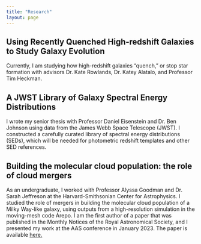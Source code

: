 ```yaml
---
title: "Research"
layout: page
---
```

## Using Recently Quenched High-redshift Galaxies to Study Galaxy Evolution
Currently, I am studying how high-redshift galaxies “quench,” or stop star formation with advisors Dr. Kate Rowlands, Dr. Katey Alatalo, and Professor Tim Heckman.

## A JWST Library of Galaxy Spectral Energy Distributions
I wrote my senior thesis with Professor Daniel Eisenstein and Dr. Ben Johnson using data from the James Webb Space Telescope (JWST). I constructed a carefully curated library of spectral energy distributions (SEDs), which will be needed for photometric redshift templates and other SED references.

## Building the molecular cloud population: the role of cloud mergers
As an undergraduate, I worked with Professor Alyssa Goodman and Dr. Sarah Jeffreson at the Harvard-Smithsonian Center for Astrophysics. I studied the role of mergers in building the molecular cloud population of a Milky Way-like galaxy, using outputs from a high-resolution simulation in the moving-mesh code Arepo. <!-- The influence of mergers has mostly been studied in the context of triggered star formation. However, the “slow” mergers seen in our simulation are too slow to cause such shockwaves, and therefore have not been studied as extensively. I found that the major effect of these mergers is to aggregate molecular mass into higher-mass clouds with higher densities, higher internal velocity dispersions, and higher instantaneous star formation efficiencies than their unmerged, lower-mass precursors. + text + --> I am the first author of a paper that was published in the Monthly Notices of the Royal Astronomical Society, and I presented my work at the AAS conference in January 2023. The paper is available [here.](https://ui.adsabs.harvard.edu/abs/2023MNRAS.519.1887S/abstract)
